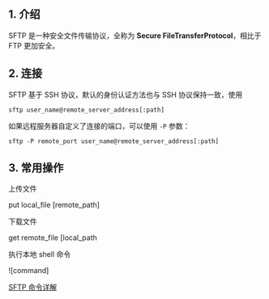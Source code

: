 ## 1. 介绍

SFTP 是一种安全文件传输协议，全称为 **Secure FileTransferProtocol**，相比于 FTP 更加安全。

## 2. 连接

SFTP 基于 SSH 协议，默认的身份认证方法也与 SSH 协议保持一致，使用

`sftp user_name@remote_server_address[:path]`

如果远程服务器自定义了连接的端口，可以使用 `-P` 参数：

`sftp -P remote_port user_name@remote_server_address[:path]`

## 3. 常用操作

上传文件

put local_file [remote_path]

下载文件

get remote_file [local_path

执行本地 shell 命令

![command]



[SFTP 命令详解](https://zhuanlan.zhihu.com/p/51749905)

